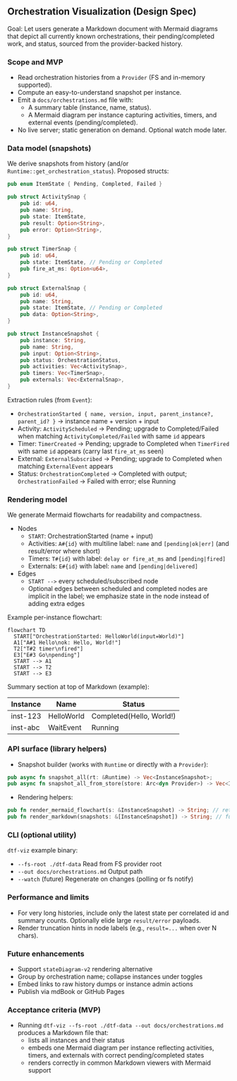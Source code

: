 ## Orchestration Visualization (Design Spec)

Goal: Let users generate a Markdown document with Mermaid diagrams that depict all currently known orchestrations, their pending/completed work, and status, sourced from the provider-backed history.

### Scope and MVP

- Read orchestration histories from a `Provider` (FS and in-memory supported).
- Compute an easy-to-understand snapshot per instance.
- Emit a `docs/orchestrations.md` file with:
  - A summary table (instance, name, status).
  - A Mermaid diagram per instance capturing activities, timers, and external events (pending/completed).
- No live server; static generation on demand. Optional watch mode later.

### Data model (snapshots)

We derive snapshots from history (and/or `Runtime::get_orchestration_status`). Proposed structs:

```rust
pub enum ItemState { Pending, Completed, Failed }

pub struct ActivitySnap {
    pub id: u64,
    pub name: String,
    pub state: ItemState,
    pub result: Option<String>,
    pub error: Option<String>,
}

pub struct TimerSnap {
    pub id: u64,
    pub state: ItemState, // Pending or Completed
    pub fire_at_ms: Option<u64>,
}

pub struct ExternalSnap {
    pub id: u64,
    pub name: String,
    pub state: ItemState, // Pending or Completed
    pub data: Option<String>,
}

pub struct InstanceSnapshot {
    pub instance: String,
    pub name: String,
    pub input: Option<String>,
    pub status: OrchestrationStatus,
    pub activities: Vec<ActivitySnap>,
    pub timers: Vec<TimerSnap>,
    pub externals: Vec<ExternalSnap>,
}
```

Extraction rules (from `Event`):

- `OrchestrationStarted { name, version, input, parent_instance?, parent_id? }` → instance name + version + input
- Activity: `ActivityScheduled` → Pending; upgrade to Completed/Failed when matching `ActivityCompleted/Failed` with same `id` appears
- Timer: `TimerCreated` → Pending; upgrade to Completed when `TimerFired` with same `id` appears (carry last `fire_at_ms` seen)
- External: `ExternalSubscribed` → Pending; upgrade to Completed when matching `ExternalEvent` appears
- Status: `OrchestrationCompleted` → Completed with output; `OrchestrationFailed` → Failed with error; else Running

### Rendering model

We generate Mermaid flowcharts for readability and compactness.

- Nodes
  - `START`: OrchestrationStarted (name + input)
  - Activities: `A#{id}` with multiline label: `name` and `[pending|ok|err]` (and result/error where short)
  - Timers: `T#{id}` with label: `delay or fire_at_ms` and `[pending|fired]`
  - Externals: `E#{id}` with label: `name` and `[pending|delivered]`
- Edges
  - `START -->` every scheduled/subscribed node
  - Optional edges between scheduled and completed nodes are implicit in the label; we emphasize state in the node instead of adding extra edges

Example per-instance flowchart:

```mermaid
flowchart TD
  START["OrchestrationStarted: HelloWorld(input=World)"]
  A1["A#1 Hello\nok: Hello, World!"]
  T2["T#2 timer\nfired"]
  E3["E#3 Go\npending"]
  START --> A1
  START --> T2
  START --> E3
```

Summary section at top of Markdown (example):

| Instance | Name | Status |
|---|---|---|
| inst-123 | HelloWorld | Completed(Hello, World!) |
| inst-abc | WaitEvent | Running |

### API surface (library helpers)

- Snapshot builder (works with `Runtime` or directly with a `Provider`):

```rust
pub async fn snapshot_all(rt: &Runtime) -> Vec<InstanceSnapshot>;
pub async fn snapshot_all_from_store(store: Arc<dyn Provider>) -> Vec<InstanceSnapshot>;
```

- Rendering helpers:

```rust
pub fn render_mermaid_flowchart(s: &InstanceSnapshot) -> String; // returns Mermaid DSL
pub fn render_markdown(snapshots: &[InstanceSnapshot]) -> String; // full markdown doc
```

### CLI (optional utility)

`dtf-viz` example binary:

- `--fs-root ./dtf-data` Read from FS provider root
- `--out docs/orchestrations.md` Output path
- `--watch` (future) Regenerate on changes (polling or fs notify)

### Performance and limits

- For very long histories, include only the latest state per correlated id and summary counts. Optionally elide large `result/error` payloads.
- Render truncation hints in node labels (e.g., `result=...` when over N chars).

### Future enhancements

- Support `stateDiagram-v2` rendering alternative
- Group by orchestration name; collapse instances under toggles
- Embed links to raw history dumps or instance admin actions
- Publish via mdBook or GitHub Pages

### Acceptance criteria (MVP)

- Running `dtf-viz --fs-root ./dtf-data --out docs/orchestrations.md` produces a Markdown file that:
  - lists all instances and their status
  - embeds one Mermaid diagram per instance reflecting activities, timers, and externals with correct pending/completed states
  - renders correctly in common Markdown viewers with Mermaid support


